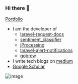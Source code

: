 ### Hi there 👋

[Portfolio](https://kevincobain2000.github.io/)


- I am the developer of 
  - [laravel-request-docs](https://github.com/rakutentech/laravel-request-docs)
  - [sentiment_classifier](https://github.com/kevincobain2000/sentiment_classifier)
  - [jProcessing](https://github.com/kevincobain2000/jProcessing)
  - [laravel-alert-notifications](https://github.com/kevincobain2000/laravel-alert-notifications)
  - [gobrew](https://github.com/kevincobain2000/gobrew)
- I write tech blogs on [medium](https://kevincobain2000-x.medium.com/)
- [Google Scholar](http://scholar.google.com/citations?user=QCLnMHgAAAAJ&hl=en)


![image](https://media.giphy.com/media/gh0RRgkTXedvF0pDc0/giphy.gif)

